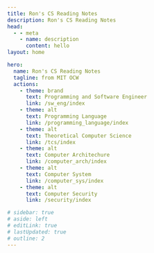 ```yaml
---
title: Ron's CS Reading Notes
description: Ron's CS Reading Notes
head:
  - - meta
    - name: description
      content: hello
layout: home

hero:
  name: Ron's CS Reading Notes
  tagline: from MIT OCW
  actions:
    - theme: brand
      text: Programming and Software Engineer
      link: /sw_eng/index
    - theme: alt
      text: Programming Language
      link: /programming_language/index
    - theme: alt
      text: Theoretical Computer Science
      link: /tcs/index
    - theme: alt
      text: Computer Architechure
      link: /computer_arch/index
    - theme: alt
      text: Computer System
      link: /computer_sys/index
    - theme: alt
      text: Computer Security
      link: /security/index

# sidebar: true
# aside: left
# editLink: true
# lastUpdated: true
# outline: 2
---
```


